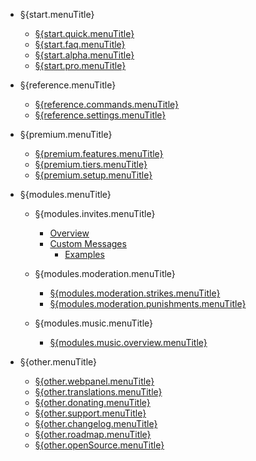 - §{start.menuTitle}

  - [§{start.quick.menuTitle}](/§{lang}/§{start.url}/§{start.quick.url}.md)
  - [§{start.faq.menuTitle}](/§{lang}/§{start.url}/§{start.faq.url}.md)
  - [§{start.alpha.menuTitle}](/§{lang}/§{start.url}/§{start.alpha.url}.md)
  - [§{start.pro.menuTitle}](/§{lang}/§{start.url}/§{start.pro.url}.md)

- §{reference.menuTitle}

  - [§{reference.commands.menuTitle}](/§{lang}/§{reference.url}/§{reference.commands.url}.md)
  - [§{reference.settings.menuTitle}](/§{lang}/§{reference.url}/§{reference.settings.url}.md)

- §{premium.menuTitle}

  - [§{premium.features.menuTitle}](/§{lang}/§{premium.url}/§{premium.features.url}.md)
  - [§{premium.tiers.menuTitle}](/§{lang}/§{premium.url}/§{premium.tiers.url}.md)
  - [§{premium.setup.menuTitle}](/§{lang}/§{premium.url}/§{premium.setup.url}.md)

- §{modules.menuTitle}

  - §{modules.invites.menuTitle}

    - [Overview](/§{lang}/§{modules.url}/§{modules.invites.url}/commands.md)
    - [Custom Messages](/§{lang}/§{modules.url}/§{modules.invites.url}/custom-messages.md)
      - [Examples](/§{lang}/§{modules.url}/§{modules.invites.url}/examples.md)

  - §{modules.moderation.menuTitle}

    - [§{modules.moderation.strikes.menuTitle}](/§{lang}/§{modules.url}/§{modules.moderation.url}/§{modules.moderation.strikes.url}.md)
    - [§{modules.moderation.punishments.menuTitle}](/§{lang}/§{modules.url}/§{modules.moderation.url}/§{modules.moderation.punishments.url}.md)

  - §{modules.music.menuTitle}

    - [§{modules.music.overview.menuTitle}](/§{lang}/§{modules.url}/§{modules.music.url}/§{modules.music.overview.url}.md)

- §{other.menuTitle}

  - [§{other.webpanel.menuTitle}](/§{lang}/§{other.url}/§{other.webpanel.url}.md)
  - [§{other.translations.menuTitle}](/§{lang}/§{other.url}/§{other.translations.url}.md)
  - [§{other.donating.menuTitle}](/§{lang}/§{other.url}/§{other.donating.url}.md)
  - [§{other.support.menuTitle}](/§{lang}/§{other.url}/§{other.support.url}.md)
  - [§{other.changelog.menuTitle}](/§{lang}/§{other.url}/§{other.changelog.url}.md)
  - [§{other.roadmap.menuTitle}](/§{lang}/§{other.url}/§{other.roadmap.url}.md)
  - [§{other.openSource.menuTitle}](/§{lang}/§{other.url}/§{other.openSource.url}.md)
